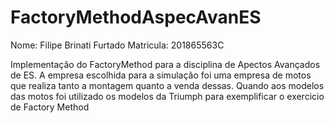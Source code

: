 # FactoryMethodAspecAvanES

Nome: Filipe Brinati Furtado
Matricula: 201865563C

 Implementação do FactoryMethod para a disciplina de Apectos Avançados de ES. A empresa escolhida para a simulação foi uma empresa de motos que realiza tanto a montagem quanto a venda dessas. Quando aos modelos das motos foi utilizado os modelos da Triumph para exemplificar o exercicio de Factory Method
